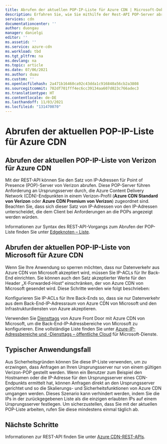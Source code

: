 ```yaml
---
title: Abrufen der aktuellen POP-IP-Liste für Azure CDN | Microsoft-Dokumentation
description: Erfahren Sie, wie Sie mithilfe der Rest-API POP-Server abrufen können. POP-Server nehmen Anforderungen an Ursprungsserver vor, die Azure Content Delivery Network-Endpunkten zugeordnet sind.
services: cdn
documentationcenter: ''
author: duongau
manager: danielgi
editor: ''
ms.assetid: ''
ms.service: azure-cdn
ms.workload: tbd
ms.tgt_pltfrm: na
ms.devlang: na
ms.topic: article
ms.date: 07/06/2021
ms.author: duau
ms.custom: ''
ms.openlocfilehash: 2a471b16460ca92c43dda1c916840a56cb2a3808
ms.sourcegitcommit: 702df701fff4ec6cc39134aa607d023c766adec3
ms.translationtype: HT
ms.contentlocale: de-DE
ms.lasthandoff: 11/03/2021
ms.locfileid: "131470070"
---
```

# <a name="retrieve-the-current-pop-ip-list-for-azure-cdn"></a>Abrufen der aktuellen POP-IP-Liste für Azure CDN

## <a name="retrieve-the-current-verizon-pop-ip-list-for-azure-cdn"></a>Abrufen der aktuellen POP-IP-Liste von Verizon für Azure CDN

Mit der REST-API können Sie den Satz von IP-Adressen für Point of Presence (POP)-Server von Verizon abrufen. Diese POP-Server führen Anforderung an Ursprungsserver durch, die Azure Content Delivery Network (CDN)-Endpunkten in einem Verizon-Profil (**Azure CDN Standard von Verizon** oder **Azure CDN Premium von Verizon**) zugeordnet sind. Beachten Sie, dass sich dieser Satz von IP-Adressen von den IP-Adressen unterscheidet, die dem Client bei Anforderungen an die POPs angezeigt werden würden. 

Informationen zur Syntax des REST-API-Vorgangs zum Abrufen der POP-Liste finden Sie unter [Edgeknoten – Liste](/rest/api/cdn/edge-nodes/list).

## <a name="retrieve-the-current-microsoft-pop-ip-list-for-azure-cdn"></a>Abrufen der aktuellen POP-IP-Liste von Microsoft für Azure CDN

Wenn Sie Ihre Anwendung so sperren möchten, dass nur Datenverkehr aus Azure CDN von Microsoft akzeptiert wird, müssen Sie IP-ACLs für Ihr Back-End einrichten. Sie können auch den Satz akzeptierter Werte für den Header „X-Forwarded-Host“ einschränken, der von Azure CDN von Microsoft gesendet wird. Diese Schritte werden wie folgt beschrieben:

Konfigurieren Sie IP-ACLs für Ihre Back-Ends so, dass sie nur Datenverkehr aus dem Back-End-IP-Adressraum von Azure CDN von Microsoft und den Infrastrukturdiensten von Azure akzeptieren. 

Verwenden Sie [Diensttags](../virtual-network/service-tags-overview.md) von Azure Front Door mit Azure CDN von Microsoft, um die Back-End-IP-Adressbereiche von Microsoft zu konfigurieren. Eine vollständige Liste finden Sie unter [Azure-IP-Adressbereiche und -Diensttags – öffentliche Cloud](https://www.microsoft.com/en-us/download/details.aspx?id=56519) für Microsoft-Dienste.

## <a name="typical-use-case"></a>Typischer Anwendungsfall

Aus Sicherheitsgründen können Sie diese IP-Liste verwenden, um zu erzwingen, dass Anfragen an Ihren Ursprungsserver nur von einem gültigen Verizon-POP gestellt werden. Wenn ein Benutzer zum Beispiel den Hostnamen oder die IP-Adresse für den Ursprungsserver eines CDN-Endpunkts ermittelt hat, können Anfragen direkt an den Ursprungsserver gerichtet und so die Skalierungs- und Sicherheitsfunktionen von Azure CDN umgangen werden. Dieses Szenario kann verhindert werden, indem Sie die IPs in der zurückgegebenen Liste als die einzigen erlaubten IPs auf einem Ursprungsserver festlegen. Um sicherzustellen, dass Sie mit der aktuellen POP-Liste arbeiten, rufen Sie diese mindestens einmal täglich ab. 

## <a name="next-steps"></a>Nächste Schritte

Informationen zur REST-API finden Sie unter [Azure CDN-REST-APIs](/rest/api/cdn/).
